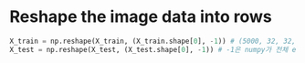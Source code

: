 
# Reshape the image data into rows

```python
X_train = np.reshape(X_train, (X_train.shape[0], -1)) # (5000, 32, 32, 3) -> (5000, 3072)   (10000, 32, 32, 3) -> (500, 3072)
X_test = np.reshape(X_test, (X_test.shape[0], -1)) # -1은 numpy가 전체 element를 주어진 dimension에 맞게 나눔.
```

